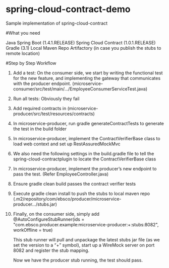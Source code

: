 # spring-cloud-contract-demo
Sample implementation of spring-cloud-contract

#What you need

 Java
 Spring Boot (1.4.1.RELEASE)
 Spring Cloud Contract (1.0.1.RELEASE)
 Gradle (3.1)
 Local Maven Repo
 Artifactory (in case you publish the stubs to remote location)

#Step by Step Workflow

1. Add a test: On the consumer side, we start by writing the functional test for the new feature, and implementing the gateway that communicates with the producer endpoint.
   (microservice-consumer/src/test/main/.../EmployeeConsumerServiceTest.java)
   
2. Run all tests: Obviously they fail

3. Add required contracts in (microservice-producer/src/test/resources/contracts)

4. In microservice-producer, run gradle generateContractTests to generate the test in the build folder

5. In microservice-producer, implement the ContractVerifierBase class to load web context and set up RestAssuredMockMvc

6. We also need the following settings in the build.gradle file to tell the spring-cloud-contractplugin to locate the ContractVerifierBase class

7. In microservice-producer, implement the producer’s new endpoint to pass the test. (Refer EmployeeController.java)

8. Ensure gradle clean build passes the contract verifier tests

9. Execute gradle clean install to push the stubs to local maven repo (.m2/repository/com/ebsco/producer/microservice-producer.../stubs.jar)

10. Finally, on the consumer side, simply add
    @AutoConfigureStubRunner(ids = "com.ebsco.producer.example:microservice-producer:+:stubs:8082", workOffline = true)
    
    This stub runner will pull and unpackage the latest stubs jar file (as we set the version to a “+” symbol), start up a WireMock server on port 8082 and register the stub mapping.
    
    Now we have the producer stub running, the test should pass.